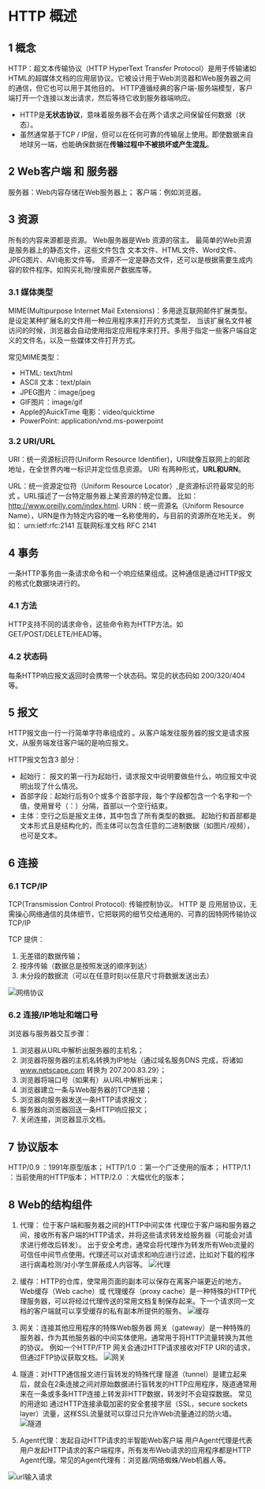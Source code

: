 # HTTP 概述

## 1 概念
HTTP：超文本传输​​协议（HTTP HyperText Transfer Protocol）是用于传输诸如HTML的超媒体文档的应用层协议。它被设计用于Web浏览器和Web服务器之间的通信，但它也可以用于其他目的。
HTTP遵循经典的客户端-服务端模型，客户端打开一个连接以发出请求，然后等待它收到服务器端响应。
- HTTP是**无状态协议**，意味着服务器不会在两个请求之间保留任何数据（状态）。
- 虽然通常基于TCP / IP层，但可以在任何可靠的传输层上使用。即使数据来自地球另一端，也能确保数据在**传输过程中不被损坏或产生混乱**。

## 2 Web客户端 和 服务器

服务器：Web内容存储在Web服务器上；
客户端：例如浏览器。

## 3 资源
所有的内容来源都是资源。
Web服务器是Web 资源的宿主。 最简单的Web资源是服务器上的静态文件，这些文件包含 文本文件、HTML文件、Word文件、JPEG图片、AVI电影文件等。
资源不一定是静态文件，还可以是根据需要生成内容的软件程序。如购买礼物/搜索房产数据库等。

### 3.1 媒体类型

MIME(Multipurpose Internet Mail Extensions)：多用途互联网邮件扩展类型。是设定某种扩展名的文件用一种应用程序来打开的方式类型，
当该扩展名文件被访问的时候，浏览器会自动使用指定应用程序来打开。多用于指定一些客户端自定义的文件名，以及一些媒体文件打开方式。

常见MIME类型：
- HTML: text/html
- ASCII 文本：text/plain
- JPEG图片：image/jpeg
- GIF图片：image/gif
- Apple的AuickTime 电影：video/quicktime
- PowerPoint: application/vnd.ms-powerpoint

### 3.2 URI/URL

URI：统一资源标识符(Uniform Resource Identifier)，URI就像互联网上的邮政地址，在全世界内唯一标识并定位信息资源。
URI 有两种形式，**URL和URN**。

URL：统一资源定位符（Uniform Resource Locator）,是资源标识符最常见的形式 。URL描述了一台特定服务器上某资源的特定位置。
比如： http://www.oreilly.com/index.html.
URN：统一资源名（Uniform Resource Name），URN是作为特定内容的唯一名称使用的，与目前的资源所在地无关。
例如： urn:ietf:rfc:2141  互联网标准文档 RFC 2141

## 4 事务

一条HTTP事务由一条请求命令和一个响应结果组成。这种通信是通过HTTP报文的格式化数据块进行的。

### 4.1 方法
HTTP支持不同的请求命令，这些命令称为HTTP方法。如GET/POST/DELETE/HEAD等。

### 4.2 状态码
每条HTTP响应报文返回时会携带一个状态码。常见的状态码如 200/320/404 等。


## 5 报文
HTTP报文由一行一行简单字符串组成的 。从客户端发往服务器的报文是请求报文，从服务端发往客户端的是响应报文。

HTTP报文包含3 部分：
- 起始行： 报文的第一行为起始行，请求报文中说明要做些什么，响应报文中说明出现了什么情况。
- 首部字段：起始行后有0个或多个首部字段，每个字段都包含一个名字和一个值，使用冒号（：）分隔，首部以一个空行结束。
- 主体：空行之后是报文主体，其中包含了所有类型的数据。  起始行和首部都是文本形式且是结构化的，而主体可以包含任意的二进制数据（如图片/视频），也可是文本。

## 6 连接
### 6.1 TCP/IP

TCP(Transmission Control Protocol): 传输控制协议。
HTTP 是 应用层协议，无需操心网络通信的具体细节，它把联网的细节交给通用的、可靠的因特网传输协议 TCP/IP

TCP 提供：
1. 无差错的数据传输；
2. 按序传输（数据总是按照发送的顺序到达）
3. 未分段的数据流（可以在任意时刻以任意尺寸将数据发送出去）

![网络协议](./网络协议.png)

### 6.2 连接/IP地址和端口号

浏览器与服务器交互步骤：
1. 浏览器从URL中解析出服务器的主机名；
2. 浏览器将服务器的主机名转换为IP地址（通过域名服务DNS 完成，将诸如 www.netscape.com 转换为 207.200.83.29）；
3. 浏览器将端口号（如果有）从URL中解析出来；
4. 浏览器建立一条与Web服务器的TCP连接；
5. 浏览器向服务器发送一条HTTP请求报文；
6. 服务器向浏览器回送一条HTTP响应报文；
7. 关闭连接，浏览器显示文档。

## 7 协议版本

HTTP/0.9 ：1991年原型版本；
HTTP/1.0 ：第一个广泛使用的版本；
HTTP/1.1 ：当前使用的HTTP版本；
HTTP/2.0 ：大幅优化的版本；

## 8 Web的结构组件

1. 代理： 位于客户端和服务器之间的HTTP中间实体
代理位于客户端和服务器之间，接收所有客户端的HTTP请求，并将这些请求转发给服务器（可能会对请求进行修改后转发）。
出于安全考虑，通常会将代理作为转发所有Web流量的可信任中间节点使用。代理还可以对请求和响应进行过滤，比如对下载的程序进行病毒检测/对小学生屏蔽成人内容等。
![代理](./代理.png)

2. 缓存：HTTP的仓库，使常用页面的副本可以保存在离客户端更近的地方。
Web缓存（Web cache）或 代理缓存（proxy cache）是一种特殊的HTTP代理服务器，可以将经过代理传送的常用文档复制保存起来。下一个请求同一文档的客户端就可以享受缓存的私有副本所提供的服务。
![缓存](./缓存.png)

3. 网关：连接其他应用程序的特殊Web服务器
网关（gateway）是一种特殊的服务器，作为其他服务器的中间实体使用。通常用于将HTTP流量转换为其他的协议。
例如一个HTTP/FTP 网关会通过HTTP请求接收对FTP URI的请求，但通过FTP协议获取文档。
![网关](./网关.png)

4. 隧道：对HTTP通信报文进行盲转发的特殊代理
隧道（tunnel）是建立起来后，就会在2条连接之间对原始数据进行盲转发的HTTP应用程序，隧道通常用来在一条或多条HTTP连接上转发非HTTP数据，转发时不会窥探数据。
常见的用途如 通过HTTP连接承载加密的安全套接字层（SSL，secure sockets layer）流量，这样SSL流量就可以穿过只允许Web流量通过的防火墙。
![隧道](./隧道.png)

5. Agent代理：发起自动HTTP请求的半智能Web客户端
用户Agent代理是代表用户发起HTTP请求的客户端程序，所有发布Web请求的应用程序都是HTTP Agent代理。常见的Agent代理有：浏览器/网络蜘蛛/Web机器人等。


![url输入请求](./url输入请求.png)

































































































